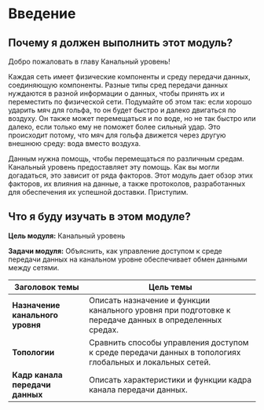 # Введение
<!-- 6.0.1 -->
## Почему я должен выполнить этот модуль?

Добро пожаловать в главу Канальный уровень!

Каждая сеть имеет физические компоненты и среду передачи данных, соединяющую компоненты. Разные типы сред передачи данных нуждаются в разной информации о данных, чтобы принять их и переместить по физической сети. Подумайте об этом так: если хорошо ударить мяч для гольфа, то он будет быстро и далеко двигаться по воздуху. Он также может перемещаться и по воде, но не так быстро или далеко, если только ему не поможет более сильный удар. Это происходит потому, что мяч для гольфа движется через другую внешнюю среду: вода вместо воздуха.

Данным нужна помощь, чтобы перемещаться по различным средам. Канальный уровень предоставляет эту помощь. Как вы могли догадаться, это зависит от ряда факторов. Этот модуль дает обзор этих факторов, их влияния на данные, а также протоколов, разработанных для обеспечения их успешной доставки. Приступим.

<!-- 6.0.2 -->
## Что я буду изучать в этом модуле?
**Цель модуля:** Канальный уровень

**Задачи модуля:** Объяснить, как управление доступом к среде передачи данных на канальном уровне обеспечивает обмен данными между сетями.


| **Заголовок темы** |	**Цель темы** |
|--------------------|----------------|
|**Назначение канального уровня** |	Описать назначение и функции канального уровня при подготовке к передаче данных в определенных средах. |
|**Топологии** |	Сравнить способы управления доступом к среде передачи данных в топологиях глобальных и локальных сетей. |
| **Кадр канала передачи данных** |	Описать характеристики и функции кадра канала передачи данных. |